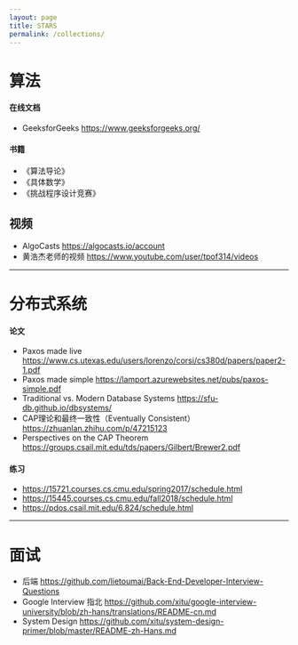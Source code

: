 ```yaml
---
layout: page
title: STARS
permalink: /collections/
---
```


# 算法

#### 在线文档
* GeeksforGeeks <https://www.geeksforgeeks.org/>

#### 书籍
* 《算法导论》
* 《具体数学》
* 《挑战程序设计竞赛》
## 视频
* AlgoCasts <https://algocasts.io/account>
* 黄浩杰老师的视频 <https://www.youtube.com/user/tpof314/videos>

---
# 分布式系统
#### 论文
* Paxos made live <https://www.cs.utexas.edu/users/lorenzo/corsi/cs380d/papers/paper2-1.pdf>
* Paxos made simple <https://lamport.azurewebsites.net/pubs/paxos-simple.pdf>
* Traditional vs. Modern Database Systems <https://sfu-db.github.io/dbsystems/>
* CAP理论和最终一致性（Eventually Consistent）<https://zhuanlan.zhihu.com/p/47215123>
* Perspectives on the CAP Theorem <https://groups.csail.mit.edu/tds/papers/Gilbert/Brewer2.pdf>

#### 练习
* <https://15721.courses.cs.cmu.edu/spring2017/schedule.html>
* <https://15445.courses.cs.cmu.edu/fall2018/schedule.html>
* <https://pdos.csail.mit.edu/6.824/schedule.html>

---

# 面试
* 后端 <https://github.com/lietoumai/Back-End-Developer-Interview-Questions>
* Google Interview 指北 <https://github.com/xitu/google-interview-university/blob/zh-hans/translations/README-cn.md>
* System Design <https://github.com/xitu/system-design-primer/blob/master/README-zh-Hans.md>
